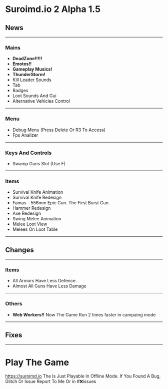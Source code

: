 # Suroimd.io 2 Alpha 1.5
## News
__                                                                                                      __
### Mains
* **DeadZone!!!!!**
* **Emotes!!**
* **Gameplay Musics!**
* **ThunderStorm!**
* Kill Leader Sounds
* Tab
* Badges
* Loot Sounds And Gui
* Alternative Vehicles Control
__                                                                                                      __
### Menu
* Debug Menu (Press Delete Or R3 To Access)
* Fps Analizer
__                                                                                                      __
### Keys And Controls
* Swamp Guns Slot (Use F)
__                                                                                                      __
### Items
* Survival Knife Animation
* Survival Knife Redesign
* Famas - 556mm Epic Gun. The First Burst Gun
* Hammer Redesign
* Axe Redesign
* Swing Melee Animation
* Melee Loot View
* Melees On Loot Table
__                                                                                                      __
## Changes
__                                                                                                      __
### Items
* All Armors Have Less Defence.
* Almost All Guns Have Less Damage
__                                                                                                      __
### Others
* **Web Workers!!** Now The Game Run 2 times faster in campaing mode
__                                                                                                      __
## Fixes
__                                                                                                      __
# Play The Game
https://suroimd.io
The Is Just Playable In Offline Mode.
If You Found A Bug, Glitch Or Issue Report To Me Or in #❌issues